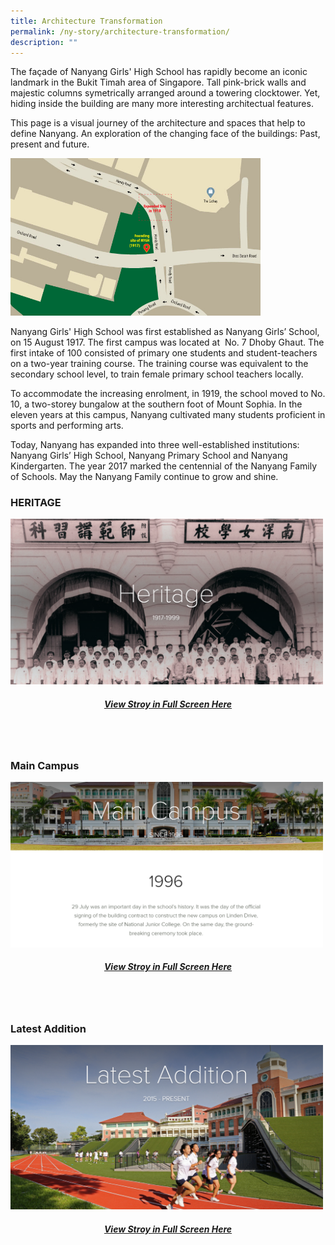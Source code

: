 ```yaml
---
title: Architecture Transformation
permalink: /ny-story/architecture-transformation/
description: ""
---
```

The façade of Nanyang Girls' High School has rapidly become an iconic landmark in the Bukit Timah area of Singapore. Tall pink-brick walls and majestic columns symetrically arranged around a towering clocktower. Yet, hiding inside the building are many more interesting architectual features.

This page is a visual journey of the architecture and spaces that help to define Nanyang. An exploration of the changing face of the buildings: Past, present and future.

<img style="width:400px" src="/images/nyghheritagemap.jpg">
<br>


Nanyang Girls' High School was first established as Nanyang Girls’ School, on 15 August 1917. The first campus was located at &nbsp;No. 7 Dhoby Ghaut. The first intake of 100 consisted of primary one students and student-teachers on a two-year training course. The training course was equivalent to the secondary school level, to train female primary school teachers locally.

To accommodate the increasing enrolment, in 1919, the school moved to No. 10, a two-storey bungalow at the southern foot of Mount Sophia. In the eleven years at this campus, Nanyang cultivated many students proficient in sports and performing arts.

Today, Nanyang has expanded into three well-established institutions: Nanyang Girls’ High School, Nanyang Primary School and Nanyang Kindergarten. The year 2017 marked the centennial of the Nanyang Family of Schools. May the Nanyang Family continue to grow and shine.&nbsp;

###   HERITAGE
<img style="width:500px" src="/images/heritagemap.png">

##### <center><a target="_blank" href="https://express.adobe.com/page/B5w5Fh47zygSW/"> View Stroy in Full Screen Here</a></center>
<br>
<br>

### Main Campus
<img style="width:500px" src="/images/maincampus.png">

##### <center><a target="_blank" href="https://express.adobe.com/page/wKXMOguXCmt9L/">View Stroy in Full Screen Here</a></center>
<br>	
<br>

### Latest Addition
<img style="width:500px" src="/images/latestaddition.png">
<br>

##### <center><a target="_blank" href="https://express.adobe.com/page/YM14pZjrBNvHC/">View Stroy in Full Screen Here</a></center>